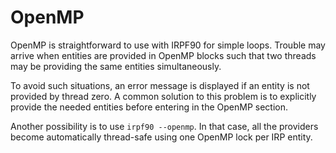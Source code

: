 OpenMP
======

OpenMP is straightforward to use with IRPF90 for simple loops. Trouble may
arrive when entities are provided in OpenMP blocks such that two threads may be
providing the same entities simultaneously.

To avoid such situations, an error message is displayed if an entity is not
provided by thread zero. A common solution to this problem is to explicitly
provide the needed entities before entering in the OpenMP section.

Another possibility is to use ``irpf90 --openmp``. In that case, all the
providers become automatically thread-safe using one OpenMP lock per IRP entity.

